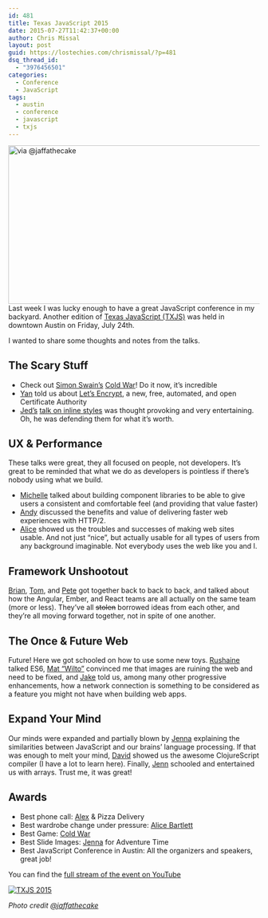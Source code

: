 ```yaml
---
id: 481
title: Texas JavaScript 2015
date: 2015-07-27T11:42:37+00:00
author: Chris Missal
layout: post
guid: https://lostechies.com/chrismissal/?p=481
dsq_thread_id:
  - "3976456501"
categories:
  - Conference
  - JavaScript
tags:
  - austin
  - conference
  - javascript
  - txjs
---
```

[<img src="http://clayvessel.org/clayvessel/wp-content/uploads/2015/07/txjs-sign.jpg" alt="via @jaffathecake" title="Texas JavaScript 2015" width="599" height="318" class="alignleft size-full wp-image-486" srcset="http://clayvessel.org/clayvessel/wp-content/uploads/2015/07/txjs-sign.jpg 599w, http://clayvessel.org/clayvessel/wp-content/uploads/2015/07/txjs-sign-300x159.jpg 300w" sizes="(max-width: 599px) 100vw, 599px" />](http://clayvessel.org/clayvessel/wp-content/uploads/2015/07/txjs-sign.jpg)Last week I was lucky enough to have a great JavaScript conference in my backyard. Another edition of [Texas JavaScript (TXJS)](https://2015.texasjavascript.com) was held in downtown Austin on Friday, July 24th.

I wanted to share some thoughts and notes from the talks.

## The Scary Stuff

  * Check out [Simon Swain&#8217;s](https://twitter.com/simon_swain) [Cold War](https://simonswain.com/coldwar)! Do it now, it&#8217;s incredible
  * [Yan](https://twitter.com/bcrypt) told us about [Let’s Encrypt](https://letsencrypt.org/), a new, free, automated, and open Certificate Authority
  * [Jed&#8217;s](https://twitter.com/jedschmidt) [talk on inline styles](http://slides.com/jedschmidt/america-inline#/) was thought provoking and very entertaining. Oh, he was defending them for what it&#8217;s worth.

## UX & Performance

These talks were great, they all focused on people, not developers. It&#8217;s great to be reminded that what we do as developers is pointless if there&#8217;s nobody using what we build.

  * [Michelle](https://twitter.com/hazelcough) talked about building component libraries to be able to give users a consistent and comfortable feel (and providing that value faster)
  * [Andy](https://twitter.com/andydavies) discussed the benefits and value of delivering faster web experiences with HTTP/2.
  * [Alice](https://twitter.com/alicebartlett) showed us the troubles and successes of making web sites usable. And not just &#8220;nice&#8221;, but actually usable for all types of users from any background imaginable. Not everybody uses the web like you and I.

## Framework Unshootout

[Brian](https://twitter.com/briantford), [Tom](https://twitter.com/tomdale), and [Pete](https://twitter.com/floydophone) got together back to back to back, and talked about how the Angular, Ember, and React teams are all actually on the same team (more or less). They&#8217;ve all <del datetime="2015-07-27T16:52:27+00:00">stolen</del> borrowed ideas from each other, and they&#8217;re all moving forward together, not in spite of one another.

## The Once & Future Web

Future! Here we got schooled on how to use some new toys. [Rushaine](https://twitter.com/copasetickid) talked ES6, [Mat &#8220;Wilto&#8221;](https://twitter.com/wilto) convinced me that images are ruining the web and need to be fixed, and [Jake](https://twitter.com/jaffathecake) told us, among many other progressive enhancements, how a network connection is something to be considered as a feature you might not have when building web apps.

## Expand Your Mind

Our minds were expanded and partially blown by [Jenna](https://twitter.com/zeigenvector) explaining the similarities between JavaScript and our brains&#8217; language processing. If that was enough to melt your mind, [David](https://twitter.com/swannodette) showed us the awesome ClojureScript compiler (I have a lot to learn here). Finally, [Jenn](https://twitter.com/jennschiffer) schooled and entertained us with arrays. Trust me, it was great!

## Awards

  * Best phone call: [Alex](https://twitter.com/SlexAxton) & Pizza Delivery
  * Best wardrobe change under pressure: [Alice Bartlett](https://twitter.com/alicebartlett)
  * Best Game: [Cold War](https://simonswain.com/coldwar)
  * Best Slide Images: [Jenna](https://twitter.com/zeigenvector) for Adventure Time
  * Best JavaScript Conference in Austin: All the organizers and speakers, great job!

You can find the [full stream of the event on YouTube](http://www.youtube.com/watch?v=6lEbk7xdlsQ "TXJS 2015")

[![TXJS 2015](http://img.youtube.com/vi/6lEbk7xdlsQ/0.jpg)](http://www.youtube.com/watch?v=6lEbk7xdlsQ "TXJS 2015")

_Photo credit [@jaffathecake](https://twitter.com/jaffathecake/status/624565337095307264)_
